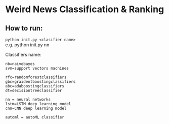 # Weird News Classification & Ranking

## How to run:
```python init.py <clasifier name>```  
e.g. python init.py nn

Classifiers name:  
```
nb=naivebayes  
svm=support vectors machines  

rfc=randomforestclassifiers  
gbc=graidentboostingclassifiers  
abc=adaboostingclassifiers  
dt=decisiontreeclassifier  

nn = neural networks  
lstm=LSTM deep learning model  
cnn=CNN deep learning model  

automl = autoML classifier  
```

